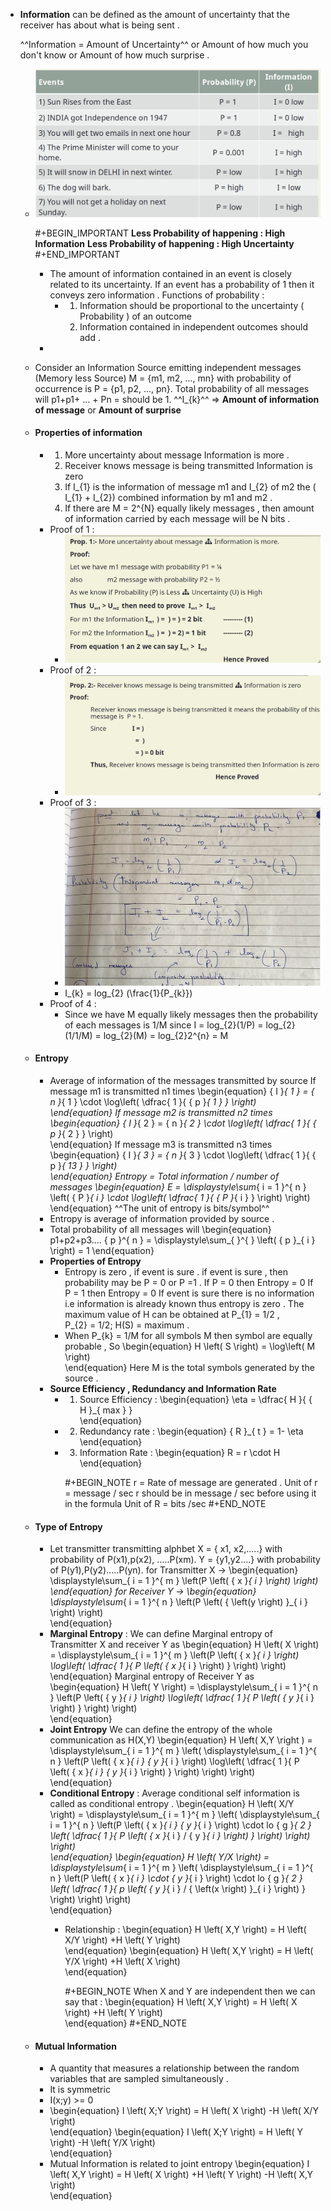 - **Information** can be defined as the amount of uncertainty that the receiver has about what is being sent .
  
  ^^Information = Amount of Uncertainty^^ or Amount of how  much you don't know or Amount of how much surprise .
	- ![image.png](../assets/image_1662270822078_0.png)
	  
	  #+BEGIN_IMPORTANT
	  **Less Probability of happening  : High Information**
	  **Less Probability of happening : High Uncertainty**
	  #+END_IMPORTANT
		- The amount of information contained in an event is closely related to its uncertainty.
		  If an event has a probability of 1 then it conveys zero information . 
		     Functions of probability :
			- 1. Information should be proportional to the uncertainty ( Probability ) of an outcome 
			  2. Information contained in independent outcomes should add .
		-
	- Consider an Information Source emitting independent messages (Memory less Source) M = {m1, m2, …, mn} with probability of occurrence is P = {p1, p2, …, pn}.
	  Total probability of all messages will p1+p1+ … + Pn =  should be  1.
	  ^^I_{k}^^ => **Amount of information of message** or **Amount of surprise**
	- #### Properties of information
		- 1. More uncertainty about message Information is more .
		  2. Receiver knows message is being transmitted Information is zero 
		  3. If I_{1} is the information of message m1 and I_{2} of m2 the ( I_{1} + I_{2}) combined information by m1 and m2 . 
		  4. If there are M = 2^{N} equally likely messages , then amount of information carried by each message will be N bits .
		- Proof of 1 :
			- ![image.png](../assets/image_1662364594279_0.png)
		- Proof of 2 :
			- ![image.png](../assets/image_1662364669737_0.png)
		- Proof of 3 :
			- ![image.png](../assets/image_1662438442008_0.png)
			- I_{k} = log_{2} \(\frac{1}{P_{k}}\)
		- Proof of 4 :
			- Since we have M equally likely messages then the probability of each messages is 1/M 
			  since I = log_{2}(1/P) = log_{2}(1/1/M) = log_{2}(M) = log_{2}2^{n} = M
	- #### Entropy
		- Average of information of the messages transmitted by source
		  If message m1 is transmitted n1 times 
		  \begin{equation}
		   { I  }_{ 1  }   =   { n  }_{ 1  }   \cdot   \log\left(  \dfrac{ 1  }{  { p  }_{ 1  }    }    \right)   
		  \end{equation}
		  If message m2 is transmitted n2 times 
		  \begin{equation}
		   { I  }_{ 2  }   =   { n  }_{ 2  }   \cdot   \log\left(  \dfrac{ 1 }{  { p  }_{ 2  }    }    \right)   
		  \end{equation}
		  If message m3 is transmitted n3 times 
		  \begin{equation}
		   { I  }_{ 3 }   =   { n  }_{ 3  }   \cdot   \log\left(  \dfrac{ 1  }{  { p  }_{ 13 }    }    \right)   
		  \end{equation}
		  Entropy = Total information / number of messages 
		  \begin{equation}
		  E =   \displaystyle\sum_{ i =  1  }^{ n  } \left( { P  }_{ i  }   \cdot   \log\left(  \dfrac{ 1  }{  { P  }_{ i  }    }    \right)   \right)   
		  \end{equation}
		  ^^The unit of entropy is bits/symbol^^
		- Entropy is average of information provided by source .
		- Total probability of all messages will 
		  \begin{equation}
		  p1+p2+p3.... { p  }^{ n  }   =   \displaystyle\sum_{   }^{   } \left( { p  }_{ i  }   \right)   =  1 
		  \end{equation}
		- **Properties of Entropy**
			- Entropy is zero , if event is sure . 
			  if event is sure , then probability may be P = 0 or P =1 . 
			  If P = 0 then Entropy  = 0
			  If P = 1 then Entropy = 0
			  If event is sure there is no information i.e information is already known thus entropy is zero . 
			  The maximum value of H can be obtained at P_{1} = 1/2 ,  
			  P_{2} = 1/2;
			  H(S) = maximum .
			- When P_{k} = 1/M for all symbols M then symbol are equally probable , So 
			  \begin{equation}
			  H \left( S  \right)   =   \log\left( M  \right)   
			  \end{equation}
			  Here M is the total symbols generated by the source .
		- **Source Efficiency , Redundancy and Information Rate**
			- 1. Source Efficiency : 
			  \begin{equation}
			   \eta   =   \dfrac{ H  }{  { H  }_{ max  }    }   
			  \end{equation}
			- 2. Redundancy rate : 
			  \begin{equation}
			  { R  }_{ t  }   =  1- \eta   
			  \end{equation}
			- 3. Information Rate : 
			  \begin{equation}
			  R =  r \cdot  H 
			  \end{equation}
			  
			  #+BEGIN_NOTE
			  r = Rate of message are generated . 
			  Unit of r  = message / sec 
			  r should be in message / sec before using it in the formula
			  Unit of R = bits /sec
			  #+END_NOTE
	- #### Type of Entropy
		- Let transmitter transmitting alphbet 
		  X = { x1, x2,.....} with probability of P(x1),p(x2), .....P(xm).
		  Y = {y1,y2....} with probability of P(y1),P(y2).....P(yn).
		  for Transmitter X -> 
		  \begin{equation}
		   \displaystyle\sum_{ i =  1  }^{ m  } \left(P \left(  { x  }_{ i  }    \right)   \right)   
		  \end{equation}
		  for Receiver Y -> 
		  \begin{equation} 
		  \displaystyle\sum_{ i =  1  }^{ n } \left(P \left(  { \left(y \right) }_{ i  }    \right)   \right)   
		  \end{equation}
		- **Marginal Entropy** : 
		  We can define Marginal entropy of Transmitter X and receiver Y as 
		  \begin{equation}
		  H \left( X  \right)   =   \displaystyle\sum_{ i =  1  }^{ m  } \left(P \left(  { x  }_{ i  }    \right)   \log\left(  \dfrac{ 1  }{ P \left(  { x  }_{ i  }    \right)    }    \right)   \right)   
		  \end{equation}
		  Marginal entropy of Receiver Y as 
		  \begin{equation}
		  H \left( Y  \right)   =   \displaystyle\sum_{ i =  1  }^{ n  } \left(P \left(  { y }_{ i  }    \right)   \log\left(  \dfrac{ 1  }{ P \left(  { y }_{ i  }    \right)    }    \right)   \right)   
		  \end{equation}
		- **Joint Entropy**
		  We can define the entropy of the whole communication as H(X,Y)
		  \begin{equation}
		  H \left( X,Y  \right  )   =   \displaystyle\sum_{ i =  1  }^{ m  } \left( \displaystyle\sum_{ i =  1  }^{ n  } \left(P \left(  { x  }_{ i  }   { y  }_{ i  }    \right)   \log\left(  \dfrac{ 1  }{ P \left(  { x  }_{ i  }   { y  }_{ i  }    \right)    }    \right)   \right)   \right)   
		  \end{equation}
		- **Conditional Entropy** : 
		  Average conditional self information is called as conditional entropy . 
		  \begin{equation}
		  H \left( X/Y  \right)   =   \displaystyle\sum_{ i =  1  }^{ m  } \left( \displaystyle\sum_{ i =  1  }^{ n  } \left(P \left(  { x  }_{ i  }   { y  }_{ i  }    \right)   \cdot  lo { g  }_{ 2  }   \left(  \dfrac{ 1  }{ P \left(  { x  }_{ i  }  / { y  }_{ i  }    \right)    }    \right)   \right)   \right)   
		  \end{equation}
		  \begin{equation}
		  H \left( Y/X  \right)   =   \displaystyle\sum_{ i =  1  }^{ m  } \left( \displaystyle\sum_{ i =  1  }^{ n  } \left(P \left(  { x  }_{ i  }   \cdot   { y  }_{ i  }    \right)   \cdot  lo { g  }_{ 2  }   \left(  \dfrac{ 1  }{ p \left(  { y  }_{ i  }  / { \left(x \right) }_{ i  }    \right)    }    \right)   \right)   \right)   
		  \end{equation}
			- Relationship : 
			  \begin{equation}
			  H \left( X,Y  \right)   =  H \left( X/Y  \right)  +H \left( Y  \right)   
			  \end{equation}
			  \begin{equation}
			  H \left( X,Y  \right)   =  H \left( Y/X  \right)  +H \left( X \right)   
			  \end{equation}
			  
			  #+BEGIN_NOTE
			  When X and Y are independent then we can say that : 
			  \begin{equation}
			  H \left( X,Y  \right)   =  H \left( X  \right)  +H \left( Y  \right)   
			  \end{equation}
			  #+END_NOTE
	- #### Mutual Information
		- A quantity that measures a relationship between the random variables that are sampled simultaneously .
		- It is symmetric
		- I(x;y) >= 0
		- \begin{equation}
		  I \left( X;Y  \right)   =  H \left( X  \right)  -H \left( X/Y  \right)     
		  \end{equation}
		  \begin{equation}
		  I \left( X;Y  \right)   =  H \left( Y  \right)  -H \left( Y/X  \right)   
		  \end{equation}
		- Mutual Information is related to joint entropy 
		  \begin{equation}
		  I \left( X,Y  \right)   =  H \left( X  \right)  +H \left( Y  \right)  -H \left( X,Y  \right)   
		  \end{equation}